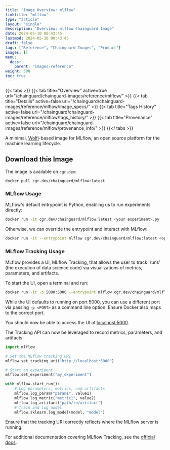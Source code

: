 ```yaml
---
title: "Image Overview: mlflow"
linktitle: "mlflow"
type: "article"
layout: "single"
description: "Overview: mlflow Chainguard Image"
date: 2024-05-10 00:43:45
lastmod: 2024-05-10 00:43:45
draft: false
tags: ["Reference", "Chainguard Images", "Product"]
images: []
menu: 
  docs: 
    parent: "images-reference"
weight: 500
toc: true
---
```


{{< tabs >}}
{{< tab title="Overview" active=true url="/chainguard/chainguard-images/reference/mlflow/" >}}
{{< tab title="Details" active=false url="/chainguard/chainguard-images/reference/mlflow/image_specs/" >}}
{{< tab title="Tags History" active=false url="/chainguard/chainguard-images/reference/mlflow/tags_history/" >}}
{{< tab title="Provenance" active=false url="/chainguard/chainguard-images/reference/mlflow/provenance_info/" >}}
{{</ tabs >}}



<!--overview:start-->
A minimal, [Wolfi](https://github.com/wolfi-dev)-based image for MLflow, an open source platform for the machine learning lifecycle.

<!--overview:end-->

## Download this Image

The image is available on `cgr.dev`:

```
docker pull cgr.dev/chainguard/mlflow:latest
```


<!--body:start-->
### MLflow Usage

MLflow's default entrypoint is Python, enabling us to run experiments directly:

```bash
docker run -it cgr.dev/chainguard/mlflow:latest <your experiment>.py
```

Otherwise, we can override the entrypoint and interact with MLflow:

```bash
docker run -it --entrypoint mlflow cgr.dev/chainguard/mlflow:latest <options>
```

### MLflow Tracking Usage

MLflow provides a UI, MLflow Tracking, that allows the user to track 'runs' (the execution of data science code) via visualizations of metrics, parameters, and artifacts.

To start the UI, open a terminal and run:

```bash
docker run -it -p 5000:5000 --entrypoint mlflow cgr.dev/chainguard/mlflow:latest ui
```

While the UI defaults to running on port 5000, you can use a different port via passing `-p <PORT>` as a command line option. Ensure Docker also maps to the correct port.

You should now be able to access the UI at [localhost:5000](http://localhost:5000).

The Tracking API can now be leveraged to record metrics, parameters, and artifacts:

```python
import mlflow

# Set the MLflow tracking URI
mlflow.set_tracking_uri("http://localhost:5000")

# Start an experiment
mlflow.set_experiment("my_experiment")

with mlflow.start_run():
    # Log parameters, metrics, and artifacts
    mlflow.log_param("param1", value1)
    mlflow.log_metric("metric1", value2)
    mlflow.log_artifact("path/to/artifact")
    # Train and log model
    mlflow.sklearn.log_model(model, "model")
```

Ensure that the tracking URI correctly reflects where the MLflow server is running.

For additional documentation covering MLflow Tracking, see the [official docs](https://mlflow.org/docs/latest/tracking.html).

<!--body:end-->

